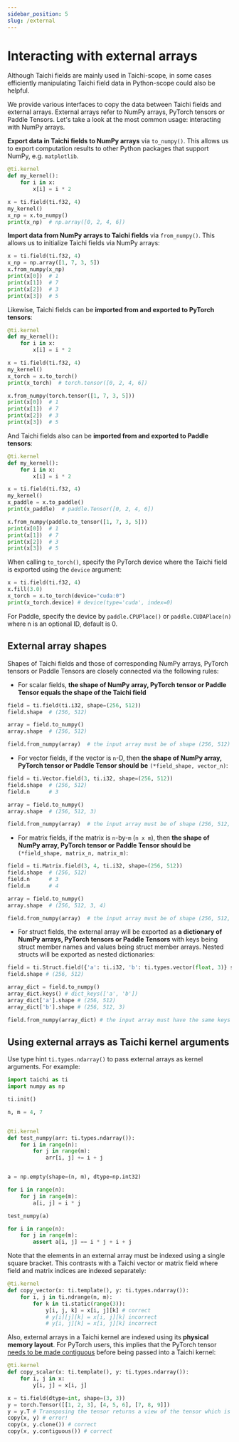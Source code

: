 ```yaml
---
sidebar_position: 5
slug: /external
---
```

# Interacting with external arrays

Although Taichi fields are mainly used in Taichi-scope, in some cases efficiently manipulating Taichi field data in Python-scope could also be
helpful.

We provide various interfaces to copy the data between Taichi fields and external arrays. External arrays refer to NumPy arrays, PyTorch tensors or Paddle Tensors. Let's take a look at the most common usage: interacting with NumPy arrays.

**Export data in Taichi fields to NumPy arrays** via `to_numpy()`. This allows us to export computation results to other Python packages that support NumPy, e.g. `matplotlib`.

```python {8}
@ti.kernel
def my_kernel():
    for i in x:
        x[i] = i * 2

x = ti.field(ti.f32, 4)
my_kernel()
x_np = x.to_numpy()
print(x_np)  # np.array([0, 2, 4, 6])
```

**Import data from NumPy arrays to Taichi fields** via `from_numpy()`. This allows us to initialize Taichi fields via NumPy arrays:

```python {3}
x = ti.field(ti.f32, 4)
x_np = np.array([1, 7, 3, 5])
x.from_numpy(x_np)
print(x[0])  # 1
print(x[1])  # 7
print(x[2])  # 3
print(x[3])  # 5
```

Likewise, Taichi fields can be **imported from and exported to PyTorch tensors**:
```python
@ti.kernel
def my_kernel():
    for i in x:
        x[i] = i * 2

x = ti.field(ti.f32, 4)
my_kernel()
x_torch = x.to_torch()
print(x_torch)  # torch.tensor([0, 2, 4, 6])

x.from_numpy(torch.tensor([1, 7, 3, 5]))
print(x[0])  # 1
print(x[1])  # 7
print(x[2])  # 3
print(x[3])  # 5
```
And Taichi fields also can be **imported from and exported to Paddle tensors**:

```python
@ti.kernel
def my_kernel():
    for i in x:
        x[i] = i * 2

x = ti.field(ti.f32, 4)
my_kernel()
x_paddle = x.to_paddle()
print(x_paddle)  # paddle.Tensor([0, 2, 4, 6])

x.from_numpy(paddle.to_tensor([1, 7, 3, 5]))
print(x[0])  # 1
print(x[1])  # 7
print(x[2])  # 3
print(x[3])  # 5
```

When calling `to_torch()`, specify the PyTorch device where the Taichi field is exported using the `device` argument:

```python
x = ti.field(ti.f32, 4)
x.fill(3.0)
x_torch = x.to_torch(device="cuda:0")
print(x_torch.device) # device(type='cuda', index=0)
```

For Paddle, specify the device by `paddle.CPUPlace()` or `paddle.CUDAPlace(n)` where n is an optional ID, default is 0.

## External array shapes

Shapes of Taichi fields and those of corresponding NumPy arrays, PyTorch tensors or Paddle Tensors are closely connected via the following rules:

- For scalar fields, **the shape of NumPy array, PyTorch tensor or Paddle Tensor equals the shape of the Taichi field**

```python
field = ti.field(ti.i32, shape=(256, 512))
field.shape  # (256, 512)

array = field.to_numpy()
array.shape  # (256, 512)

field.from_numpy(array)  # the input array must be of shape (256, 512)
```

- For vector fields, if the vector is `n`-D, then **the shape of NumPy array, PyTorch tensor or Paddle Tensor should be** `(*field_shape, vector_n)`:

```python
field = ti.Vector.field(3, ti.i32, shape=(256, 512))
field.shape  # (256, 512)
field.n      # 3

array = field.to_numpy()
array.shape  # (256, 512, 3)

field.from_numpy(array)  # the input array must be of shape (256, 512, 3)
```

- For matrix fields, if the matrix is `n`-by-`m` (`n x m`), then **the shape of NumPy array, PyTorch tensor or Paddle Tensor should be** `(*field_shape, matrix_n, matrix_m)`:

```python
field = ti.Matrix.field(3, 4, ti.i32, shape=(256, 512))
field.shape  # (256, 512)
field.n      # 3
field.m      # 4

array = field.to_numpy()
array.shape  # (256, 512, 3, 4)

field.from_numpy(array)  # the input array must be of shape (256, 512, 3, 4)
```

- For struct fields, the external array will be exported as **a dictionary of NumPy arrays, PyTorch tensors or Paddle Tensors** with keys being struct member names and values being struct member arrays. Nested structs will be exported as nested dictionaries:

```python
field = ti.Struct.field({'a': ti.i32, 'b': ti.types.vector(float, 3)} shape=(256, 512))
field.shape # (256, 512)

array_dict = field.to_numpy()
array_dict.keys() # dict_keys(['a', 'b'])
array_dict['a'].shape # (256, 512)
array_dict['b'].shape # (256, 512, 3)

field.from_numpy(array_dict) # the input array must have the same keys as the field
```

## Using external arrays as Taichi kernel arguments

Use type hint `ti.types.ndarray()` to pass external arrays as kernel arguments. For example:

```python {10}
import taichi as ti
import numpy as np

ti.init()

n, m = 4, 7


@ti.kernel
def test_numpy(arr: ti.types.ndarray()):
    for i in range(n):
        for j in range(m):
            arr[i, j] += i + j


a = np.empty(shape=(n, m), dtype=np.int32)

for i in range(n):
    for j in range(m):
        a[i, j] = i * j

test_numpy(a)

for i in range(n):
    for j in range(m):
        assert a[i, j] == i * j + i + j
```

Note that the elements in an external array must be indexed using a single square bracket. This contrasts with a Taichi vector or matrix field where field and matrix indices are indexed separately:
```python
@ti.kernel
def copy_vector(x: ti.template(), y: ti.types.ndarray()):
    for i, j in ti.ndrange(n, m):
        for k in ti.static(range(3)):
            y[i, j, k] = x[i, j][k] # correct
            # y[i][j][k] = x[i, j][k] incorrect
            # y[i, j][k] = x[i, j][k] incorrect
```
Also, external arrays in a Taichi kernel are indexed using its **physical memory layout**. For PyTorch users, this implies that the PyTorch tensor [needs to be made contiguous](https://pytorch.org/docs/stable/generated/torch.Tensor.contiguous.html) before being passed into a Taichi kernel:

```python
@ti.kernel
def copy_scalar(x: ti.template(), y: ti.types.ndarray()):
    for i, j in x:
        y[i, j] = x[i, j]

x = ti.field(dtype=int, shape=(3, 3))
y = torch.Tensor([[1, 2, 3], [4, 5, 6], [7, 8, 9]])
y = y.T # Transposing the tensor returns a view of the tensor which is not contiguous
copy(x, y) # error!
copy(x, y.clone()) # correct
copy(x, y.contiguous()) # correct
```
